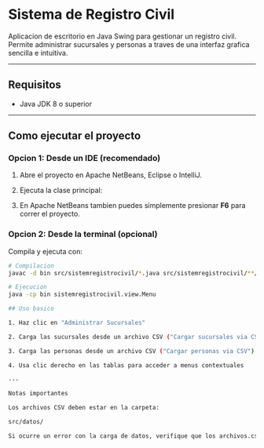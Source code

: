 # Sistema de Registro Civil

Aplicacion de escritorio en Java Swing para gestionar un registro civil.  
Permite administrar sucursales y personas a traves de una interfaz grafica sencilla e intuitiva.  

---

## Requisitos  
- Java JDK 8 o superior  

---

## Como ejecutar el proyecto  

### Opcion 1: Desde un IDE (recomendado)  
1. Abre el proyecto en Apache NetBeans, Eclipse o IntelliJ.  
2. Ejecuta la clase principal:

3. En Apache NetBeans tambien puedes simplemente presionar **F6** para correr el proyecto.  

### Opcion 2: Desde la terminal (opcional)  
Compila y ejecuta con:  

```bash
# Compilacion
javac -d bin src/sistemregistrocivil/*.java src/sistemregistrocivil/**/*.java

# Ejecucion
java -cp bin sistemregistrocivil.view.Menu

## Uso basico

1. Haz clic en "Administrar Sucursales"

2. Carga las sucursales desde un archivo CSV ("Cargar sucursales via CSV")

3. Carga las personas desde un archivo CSV ("Cargar personas via CSV")

4. Usa clic derecho en las tablas para acceder a menus contextuales

---

Notas importantes

Los archivos CSV deben estar en la carpeta:

src/datos/

Si ocurre un error con la carga de datos, verifique que los archivos.csv esten guardados en formato CSV UTF-8 (delimitado por comas)
